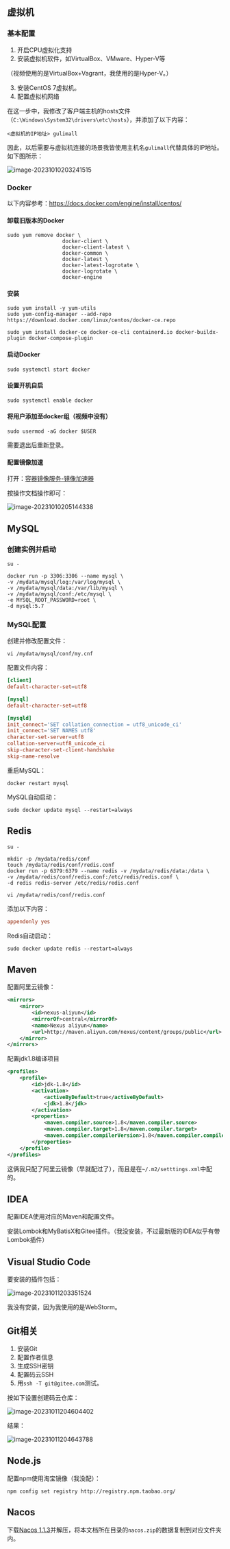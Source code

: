 ## 虚拟机

### 基本配置

1. 开启CPU虚拟化支持
2. 安装虚拟机软件，如VirtualBox、VMware、Hyper-V等

（视频使用的是VirtualBox+Vagrant，我使用的是Hyper-V。）

3. 安装CentOS 7虚拟机。
4. 配置虚拟机网络

在这一步中，我修改了客户端主机的hosts文件（`C:\Windows\System32\drivers\etc\hosts`），并添加了以下内容：

```
<虚拟机的IP地址> gulimall
```

因此，以后需要与虚拟机连接的场景我皆使用主机名`gulimall`代替具体的IP地址。如下图所示：

![image-20231010203241515](./assets/image-20231010203241515.png)

### Docker

以下内容参考：https://docs.docker.com/engine/install/centos/

#### 卸载旧版本的Docker

```shell
sudo yum remove docker \
                  docker-client \
                  docker-client-latest \
                  docker-common \
                  docker-latest \
                  docker-latest-logrotate \
                  docker-logrotate \
                  docker-engine
```

#### 安装

```shell
sudo yum install -y yum-utils
sudo yum-config-manager --add-repo https://download.docker.com/linux/centos/docker-ce.repo
```

```shell
sudo yum install docker-ce docker-ce-cli containerd.io docker-buildx-plugin docker-compose-plugin
```

#### 启动Docker

```shell
sudo systemctl start docker
```

#### 设置开机自启

```shell
sudo systemctl enable docker
```

#### 将用户添加至docker组（视频中没有）

```shell
sudo usermod -aG docker $USER
```

需要退出后重新登录。

#### 配置镜像加速

打开：[容器镜像服务-镜像加速器](https://cr.console.aliyun.com/cn-hangzhou/instances/mirrors)

按操作文档操作即可：

![image-20231010205144338](./assets/image-20231010205144338.png)

## MySQL

### 创建实例并启动

```shell
su -
```

```shell
docker run -p 3306:3306 --name mysql \
-v /mydata/mysql/log:/var/log/mysql \
-v /mydata/mysql/data:/var/lib/mysql \
-v /mydata/mysql/conf:/etc/mysql \
-e MYSQL_ROOT_PASSWORD=root \
-d mysql:5.7
```

### MySQL配置

创建并修改配置文件：

```shell
vi /mydata/mysql/conf/my.cnf
```

配置文件内容：

```cnf
[client]
default-character-set=utf8

[mysql]
default-character-set=utf8

[mysqld]
init_connect='SET collation_connection = utf8_unicode_ci'
init_connect='SET NAMES utf8'
character-set-server=utf8
collation-server=utf8_unicode_ci
skip-character-set-client-handshake
skip-name-resolve
```

重启MySQL：

```shell
docker restart mysql
```

MySQL自动启动：

```shell
sudo docker update mysql --restart=always
```

## Redis

```shell
su -
```

```shell
mkdir -p /mydata/redis/conf
touch /mydata/redis/conf/redis.conf
docker run -p 6379:6379 --name redis -v /mydata/redis/data:/data \
-v /mydata/redis/conf/redis.conf:/etc/redis/redis.conf \
-d redis redis-server /etc/redis/redis.conf
```

```shell
vi /mydata/redis/conf/redis.conf
```

添加以下内容：

```conf
appendonly yes
```

Redis自动启动：

```shell
sudo docker update redis --restart=always
```

## Maven

配置阿里云镜像：

```xml
<mirrors>
    <mirror>
        <id>nexus-aliyun</id>
        <mirrorOf>central</mirrorOf>
        <name>Nexus aliyun</name>
        <url>http://maven.aliyun.com/nexus/content/groups/public</url>
    </mirror>
</mirrors>
```

配置jdk1.8编译项目

```xml
<profiles>
    <profile>
        <id>jdk-1.8</id>
        <activation>
            <activeByDefault>true</activeByDefault>
            <jdk>1.8</jdk>
        </activation>
        <properties>
            <maven.compiler.source>1.8</maven.compiler.source>
            <maven.compiler.target>1.8</maven.compiler.target>
            <maven.compiler.compilerVersion>1.8</maven.compiler.compilerVersion>
        </properties>
    </profile>
</profiles>
```

这俩我只配了阿里云镜像（早就配过了），而且是在`~/.m2/setttings.xml`中配的。

## IDEA

配置IDEA使用对应的Maven和配置文件。

安装Lombok和MyBatisX和Gitee插件。（我没安装，不过最新版的IDEA似乎有带Lombok插件）

## Visual Studio Code

要安装的插件包括：

![image-20231011203351524](./assets/image-20231011203351524.png)

我没有安装，因为我使用的是WebStorm。

## Git相关

1. 安装Git
2. 配置作者信息
3. 生成SSH密钥
4. 配置码云SSH
5. 用`ssh -T git@gitee.com`测试。

按如下设置创建码云仓库：

![image-20231011204604402](./assets/image-20231011204604402.png)

结果：

![image-20231011204643788](./assets/image-20231011204643788.png)

## Node.js

配置npm使用淘宝镜像（我没配）：

```shell
npm config set registry http://registry.npm.taobao.org/
```

## Nacos

下载[Nacos 1.1.3](https://github.com/alibaba/nacos/releases/tag/1.1.3)并解压，将本文档所在目录的`nacos.zip`的数据复制到对应文件夹内。
